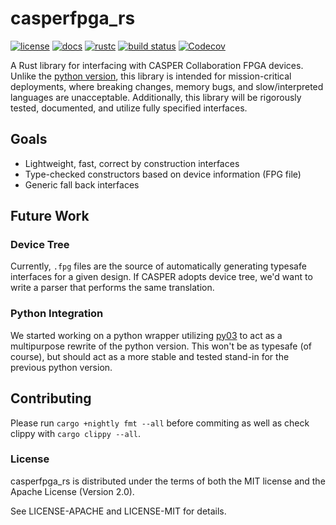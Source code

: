 # casperfpga_rs

[![license](https://img.shields.io/badge/license-Apache--2.0_OR_MIT-blue?style=flat-square)](#license)
[![docs](https://img.shields.io/docsrs/casperfpga?logo=rust&style=flat-square)](https://docs.rs/casperfpga/latest/casperfpga/index.html)
[![rustc](https://img.shields.io/badge/rustc-1.62.1+-blue?style=flat-square&logo=rust)](https://www.rust-lang.org)
[![build status](https://img.shields.io/github/actions/workflow/status/kiranshila/casperfpga_rs/ci.yml?branch=main&style=flat-square&logo=github)](https://github.com/kiranshila/casperfpga_rs/actions)
[![Codecov](https://img.shields.io/codecov/c/github/kiranshila/casperfpga_rs?style=flat-square)](https://app.codecov.io/gh/kiranshila/casperfpga_rs)

A Rust library for interfacing with CASPER Collaboration FPGA devices. Unlike the [python version](https://github.com/casper-astro/casperfpga), this library is intended for mission-critical deployments, where breaking changes, memory bugs, and slow/interpreted languages are unacceptable. Additionally, this library will be rigorously tested, documented, and utilize fully specified interfaces.

## Goals

- Lightweight, fast, correct by construction interfaces
- Type-checked constructors based on device information (FPG file)
- Generic fall back interfaces

## Future Work

### Device Tree

Currently, `.fpg` files are the source of automatically generating typesafe interfaces for a given design. If CASPER adopts device tree, we'd want to write a parser that performs the same translation.

### Python Integration

We started working on a python wrapper utilizing [py03](https://github.com/PyO3/pyo3) to act as a multipurpose rewrite of the python version. This won't be as typesafe (of course), but should act as a more stable and tested stand-in for the previous python version.

## Contributing

Please run `cargo +nightly fmt --all` before commiting as well as check clippy with `cargo clippy --all`.

### License

casperfpga_rs is distributed under the terms of both the MIT license and the Apache License (Version 2.0).

See LICENSE-APACHE and LICENSE-MIT for details.
